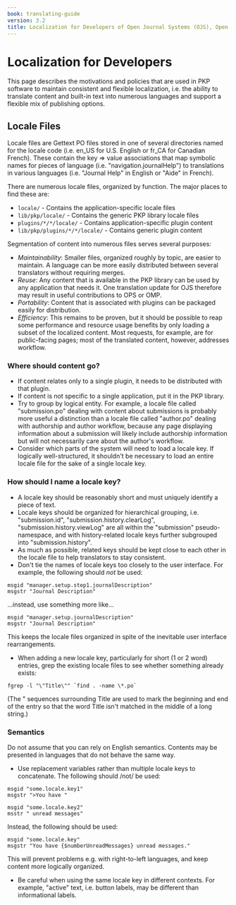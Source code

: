 ```yaml
---
book: translating-guide
version: 3.2
title: Localization for Developers of Open Journal Systems (OJS), Open Monograph Press (OMP), and Open Preprint Systems (OPS)
---
```

# Localization for Developers

This page describes the motivations and policies that are used in PKP
software to maintain consistent and flexible localization, i.e. the
ability to translate content and built-in text into numerous languages
and support a flexible mix of publishing options.

## Locale Files

Locale files are Gettext PO files stored in one of several directories named
for the locale code (i.e. en\_US for U.S. English or fr\_CA for Canadian
French). These contain the key =\> value associations that map symbolic
names for pieces of language (i.e. "navigation.journalHelp") to
translations in various languages (i.e. "Journal Help" in English or
"Aide" in French).

There are numerous locale files, organized by function. The major places
to find these are:

-   `locale/` - Contains the application-specific locale files
-   `lib/pkp/locale/` - Contains the generic PKP library locale files
-   `plugins/*/*/locale/` - Contains application-specific plugin content
-   `lib/pkp/plugins/*/*/locale/` - Contains generic plugin content

Segmentation of content into numerous files serves several purposes:

-   *Maintainability*: Smaller files, organized roughly by topic, are
    easier to maintain. A language can be more easily distributed
    between several translators without requiring merges.
-   *Reuse*: Any content that is available in the PKP library can be
    used by any application that needs it. One translation update for
    OJS therefore may result in useful contributions to OPS or OMP.
-   *Portability*: Content that is associated with plugins can be
    packaged easily for distribution.
-   *Efficiency*: This remains to be proven, but it should be possible
    to reap some performance and resource usage benefits by only loading
    a subset of the localized content. Most requests, for example, are
    for public-facing pages; most of the translated content, however,
    addresses workflow.

### Where should content go?

-   If content relates only to a single plugin, it needs to be
    distributed with that plugin.
-   If content is not specific to a single application, put it in the
    PKP library.
-   Try to group by logical entity. For example, a locale file called
    "submission.po" dealing with content about submissions is probably
    more useful a distinction than a locale file called "author.po"
    dealing with authorship and author workflow, because any page
    displaying information about a submission will likely include
    authorship information but will not necessarily care about the
    author's workflow.
-   Consider which parts of the system will need to load a locale key.
    If logically well-structured, it shouldn't be necessary to load an
    entire locale file for the sake of a single locale key.

### How should I name a locale key?

-   A locale key should be reasonably short and must uniquely identify a
    piece of text.
-   Locale keys should be organized for hierarchical grouping, i.e.
    "submission.id", "submission.history.clearLog",
    "submission.history.viewLog" are all within the "submission"
    pseudo-namespace, and with history-related locale keys further
    subgrouped into "submission.history".
-   As much as possible, related keys should be kept close to each other
    in the locale file to help translators to stay consistent.
-   Don't tie the names of locale keys too closely to the user
    interface. For example, the following should *not* be used:

```
msgid "manager.setup.step1.journalDescription"
msgstr "Journal Description"
```

...instead, use something more like...

```
msgid "manager.setup.journalDescription"
msgstr "Journal Description"
```

This keeps the locale files organized in spite of the inevitable user
interface rearrangements.

-   When adding a new locale key, particularly for short (1 or 2 word)
    entries, grep the existing locale files to see whether something
    already exists:

```
fgrep -l "\"Title\"" `find . -name \*.po`
```

(The \" sequences surrounding Title are used to mark the beginning and end
of the entry so that the word Title isn't matched in the middle of a long
string.)

### Semantics

Do not assume that you can rely on English semantics. Contents may be
presented in languages that do not behave the same way.

-   Use replacement variables rather than multiple locale keys to
    concatenate. The following should /not/ be used:

```
msgid "some.locale.key1"
msgstr ">You have "

msgid "some.locale.key2"
msstr " unread messages"
```

Instead, the following should be used:

```
msgid "some.locale.key"
msgstr "You have {$numberUnreadMessages} unread messages."
```

This will prevent problems e.g. with right-to-left languages, and keep
content more logically organized.

-   Be careful when using the same locale key in different contexts. For
    example, "active" text, i.e. button labels, may be different than
    informational labels.
